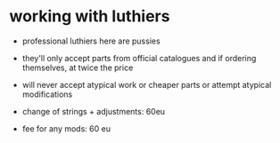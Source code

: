 # working with luthiers

- professional luthiers here are pussies

- they'll only accept parts from official catalogues and if ordering themselves, at twice the price

- will never accept atypical work or cheaper parts or attempt atypical modifications

- change of strings + adjustments: 60eu

- fee for any mods: 60 eu
